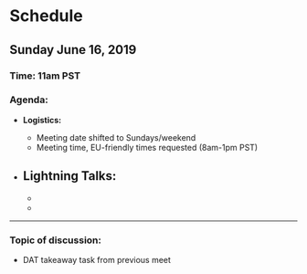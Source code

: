# Schedule

## Sunday June 16, 2019
### **Time:** 11am PST

### **Agenda:**
 - **Logistics:**
   - Meeting date shifted to Sundays/weekend
   - Meeting time, EU-friendly times requested (8am-1pm PST)
  
 - **Lightning Talks:**
   -
   -
   -  

------------------------------------------

### **Topic of discussion:**

- DAT takeaway task from previous meet
